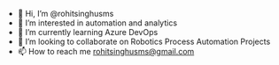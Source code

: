 - 👋 Hi, I’m @rohitsinghusms
- 👀 I’m interested in automation and analytics
- 🌱 I’m currently learning Azure DevOps
- 💞️ I’m looking to collaborate on Robotics Process Automation Projects
- 📫 How to reach me rohitsinghusms@gmail.com

<!---
rohitsinghusms/rohitsinghusms is a ✨ special ✨ repository because its `README.md` (this file) appears on your GitHub profile.
You can click the Preview link to take a look at your changes.
--->
